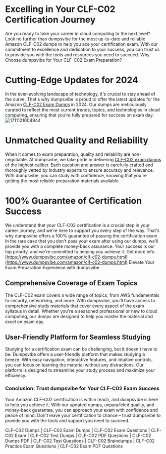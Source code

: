# Excelling in Your CLF-C02 Certification Journey
Are you ready to take your career in cloud computing to the next level? Look no further than dumpsvibe for the most up-to-date and reliable Amazon CLF-C02 dumps to help you ace your certification exam. With our commitment to excellence and dedication to your success, you can trust us to provide you with the tools and resources you need to succeed.
Why Choose dumpsvibe for Your CLF-C02 Exam Preparation?
# Cutting-Edge Updates for 2024
In the ever-evolving landscape of technology, it's crucial to stay ahead of the curve. That's why dumpsvibe is proud to offer the latest updates for the Amazon [CLF-C02 Exam Dumps](https://www.dumpsvibe.com/amazon/clf-c02-dumps.html) in 2024. Our dumps are meticulously curated to reflect the most current trends, topics, and technologies in cloud computing, ensuring that you're fully prepared for success on exam day.
![1711121004944](https://github.com/DiyaRoy888/vigilant-fiesta/assets/154591562/1f612ce8-3ebe-47d5-8666-71144dbb26ec)

# Unmatched Quality and Reliability
When it comes to exam preparation, quality and reliability are non-negotiable. At dumpsvibe, we take pride in delivering [CLF-C02 exam dumps](https://www.dumpsvibe.com/amazon/clf-c02-dumps.html) of the highest caliber. Each question and answer is carefully crafted and thoroughly vetted by industry experts to ensure accuracy and relevance. With dumpsvibe, you can study with confidence, knowing that you're getting the most reliable preparation materials available.
# 100% Guarantee of Certification Success
We understand that your CLF-C02 certification is a crucial step in your career journey, and we're here to support you every step of the way. That's why dumpsvibe offers a 100% guarantee of passing the certification exam. In the rare case that you don't pass your exam after using our dumps, we'll provide you with a complete money-back assurance. Your success is our top priority, and we're committed to helping you achieve it.
Get more info: [https://www.dumpsvibe.com/amazon/clf-c02-dumps.html](https://www.dumpsvibe.com/amazon/clf-c02-dumps.html)
Elevate Your Exam Preparation Experience with dumpsvibe
## Comprehensive Coverage of Exam Topics
The CLF-C02 exam covers a wide range of topics, from AWS fundamentals to security, networking, and more. With dumpsvibe, you'll have access to comprehensive study materials that cover every aspect of the exam syllabus in detail. Whether you're a seasoned professional or new to cloud computing, our dumps are designed to help you master the material and excel on exam day.
## User-Friendly Platform for Seamless Studying
Studying for a certification exam can be challenging, but it doesn't have to be. Dumpsvibe offers a user-friendly platform that makes studying a breeze. With easy navigation, interactive features, and intuitive controls, you can focus on learning the material without any distractions. Our platform is designed to streamline your study process and maximize your efficiency.
### Conclusion: Trust dumpsvibe for Your CLF-C02 Exam Success
Your Amazon CLF-C02 certification is within reach, and dumpsvibe is here to help you achieve it. With our updated dumps, unparalleled quality, and money-back guarantee, you can approach your exam with confidence and peace of mind. Don't leave your certification to chance – trust dumpsvibe to provide you with the tools and support you need to succeed.

CLF-C02 Dumps | CLF-C02 Exam Dumps | CLF-C02 Exam Questions | CLF-C02 Exam | CLF-C02 Test Dumps | CLF-C02 PDF Questions | CLF-C02 Dumps PDF | CLF-C02 Test Questions | CLF-C02 Braindumps | CLF-C02 Practice Exam Questions | CLF-C02 Exam PDF Questions

